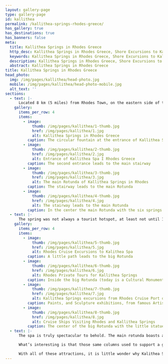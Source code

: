 ```yaml
---
layout: gallery-page
type: gallery-page
id: kallithea
permalink: /kallithea-springs-rhodes-greece/
has_gallery: true
has_destinations: true
has_banners: false
meta:
  title: Kallithea Springs in Rhodes Greece
  http_desc: Kallithea Springs in Rhodes Greece, Shore Excursions to Kalithea Springs in Rhodes
  keywords: Kallithea Springs in Rhodes Greece, Shore Excursions to Kalithea Springs in Rhodes
  description: Kallithea Springs in Rhodes Greece, Shore Excursions to Kalithea Springs in Rhodes
  abstract: Kallithea Springs in Rhodes Greece
title: Kallithea Springs in Rhodes Greece
head_photo:
  img: /img/pages/kallithea/head-photo.jpg
  mobile: /img/pages/kallithea/head-photo-mobile.jpg
  alt_text: ''
sections:
  - text: |-
      Located 8 km (5 miles) from Rhodes Town, on the eastern side of the island, (also known as Kallithea Spa) are the sparkling, healing waters of the Bay of Kalithea. The waters sprang from the rocks and have been in existence since the age of knights and Doric Hexapolis. Even during that time, people across Asia Minor and even as far back as Anatolia visited the spring especially during September.
    gallery:
      items_per_row: 4
      items:
        - image:
            thumb: /img/pages/kallithea/1-thumb.jpg
            href: /img/pages/kallithea/1.jpg
            alt: Kallithea Springs in Rhodes Greece
          caption: The circular fountain at the entrance of Kallithea Spa
        - image:
            thumb: /img/pages/kallithea/2-thumb.jpg
            href: /img/pages/kallithea/2.jpg
            alt: Entrance of Kallithea Spa I Rhodes Greece
          caption: The second entrance leads to the main stairway 
        - image:
            thumb: /img/pages/kallithea/3-thumb.jpg
            href: /img/pages/kallithea/3.jpg
            alt: The main Rotunda of Kallithea Springs in Rhodes
          caption: The stairway leads to the main Rotunda
        - image:
            thumb: /img/pages/kallithea/4-thumb.jpg
            href: /img/pages/kallithea/4.jpg
            alt: The stairway leads to the main Rotunda
          caption: In the center the main Rotunda with the six springs fed from the six fountain heads
  - text: |-
      The spring was not always a tourist hotspot, at least not until 1927 when Rhodes was under Italy’s occupation. During that time, doctors and hydrologists studying the Kalithea Bay discovered that it had a lot of potential for development. The very next year, Pietro Lombardi, the famous architect was commissioned to build the Thermal Spa Institution and the original design still stands today after almost a century. The spa was inaugurated in 1929 and has since attracted visitors and scientists from all across the globe.
    gallery:
      items_per_row: 4
      items:
        - image:
            thumb: /img/pages/kallithea/5-thumb.jpg
            href: /img/pages/kallithea/5.jpg
            alt: Rhodes Cruise Excursions to Kalithea Spa
          caption: A little path leads to the big Rotunda
        - image:
            thumb: /img/pages/kallithea/6-thumb.jpg
            href: /img/pages/kallithea/6.jpg
            alt: Rhodes Private Tours for Kallithea Springs
          caption: Inside the big Rotunda (today is a Cultural Monument)
        - image:
            thumb: /img/pages/kallithea/7-thumb.jpg
            href: /img/pages/kallithea/7.jpg
            alt: Kallithea Springs excursions from Rhodes Cruise Port or Rhodes tourist port
          caption: Paints, and Sculpture exhibitions, from famous Artists on the Island
        - image:
            thumb: /img/pages/kallithea/8-thumb.jpg
            href: /img/pages/kallithea/8.jpg
            alt: Cruise Ships Visiting Rhodes and Kallithea Springs
          caption: The center of the big Rotunda with the little statue
  - text: |-
      The spa is truly spectacular to behold. The main rotunda boasts an amazing dome that stands out because of its unique decorations. The facility contains a total of six springs from the same number of fountain heads. A picturesque path goes straight to the large rotunda which is surrounded by impressive columns. 

      What’s interesting is that those same columns used to support a gorgeous pergola back in the day. Today, a cultural monument exists inside the facility which contains several paintings and sculptures from island inhabitants.  The Thermal Spa Institution’s ideal and beautiful location is well known so it is little wonder why it is sought by both tourists and filmmakers. It was the setting of **the movie ‘Escape from Athena’ and ‘The Guns of Navarone.**

      With all of these attractions, it is little wonder why Kalithea Springs are filled with tourists every year. Besides being a tourist attraction, it is also a popular venue for weddings and corporate events.  
---
```

